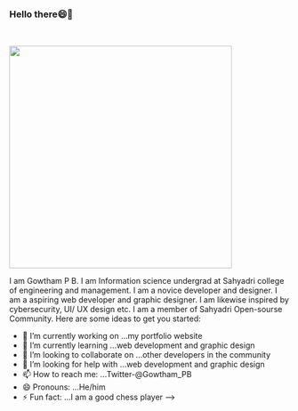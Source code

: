 ### Hello there😄👋 
<br><div><img src="https://www.bing.com/th/id/OGC.3ccff8c4b2443d93811eac9b2fd56f11?pid=1.7&rurl=https%3a%2f%2fmedia.giphy.com%2fmedia%2fzjMzwz24dr368%2fgiphy.gif&ehk=PTTrBX3t6IJUwwSv2s4KJfji%2ff3a4Qrtmxyh3O7oxkY%3d" width="400px"></div>

<!--
**Gowtham-P-B/Gowtham-P-B** is a ✨ _special_ ✨ repository because its `README.md` (this file) appears on your GitHub profile.-->

I am Gowtham P B. I am Information science undergrad at Sahyadri college of engineering and management. I am a novice developer and designer. I am a aspiring web developer and graphic designer. I am likewise inspired by cybersecurity, UI/ UX design etc. I am a member of Sahyadri Open-sourse Community.
Here are some ideas to get you started:

- 🔭 I’m currently working on ...my portfolio website
- 🌱 I’m currently learning ...web development and graphic design
- 👯 I’m looking to collaborate on ...other developers in the community
- 🤔 I’m looking for help with ...web development and graphic design
- 📫 How to reach me: ...Twitter-@Gowtham_PB
- 😄 Pronouns: ...He/him
- ⚡ Fun fact: ...I am a good chess player
-->
